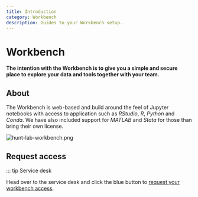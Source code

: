 ```yaml
---
title: Introduction
category: Workbench
description: Guides to your Workbench setup.
---
```


# Workbench

**The intention with the Workbench is to give you a simple and secure place to explore your data and tools together with your team.**

## About

The Workbench is web-based and build around the feel of Jupyter notebooks with access to application such as _RStudio_, _R_, _Python_ and _Conda_. We have also included support for _MATLAB_ and _Stata_ for those than bring their own license.

![hunt-lab-workbench.png](./images/hunt-lab-workbench.png)

## Request access

::: tip Service desk

Head over to the service desk and click the blue button to [request your workbench access](/service-desk/#workbench-access).



